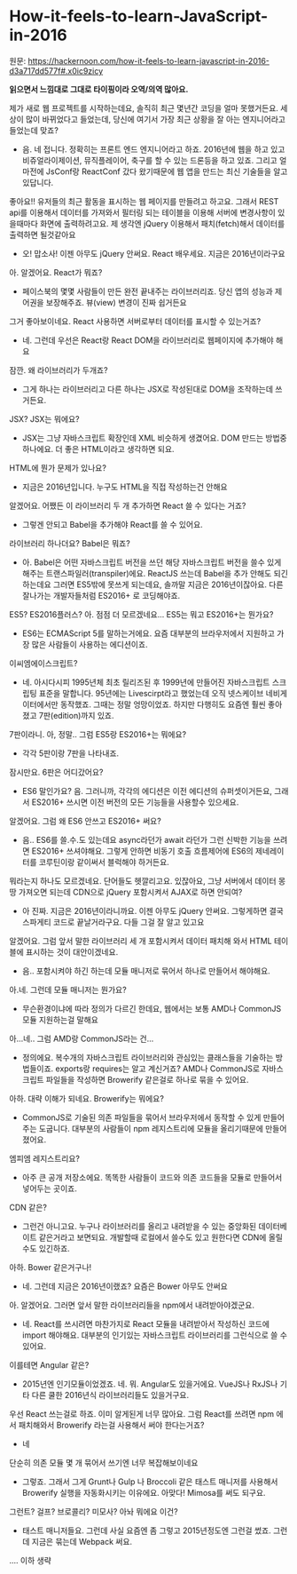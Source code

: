 # How-it-feels-to-learn-JavaScript-in-2016

원문: https://hackernoon.com/how-it-feels-to-learn-javascript-in-2016-d3a717dd577f#.x0ic9zicy 

**읽으면서 느낌대로 그대로 타이핑이라 오역/의역 많아요.**

제가 새로 웹 프로젝트를 시작하는데요, 솔직히 최근 몇년간 코딩을 얼마 못했거든요.
세상이 많이 바뀌었다고 들었는데, 당신에 여기서 가장 최근 상황을 잘 아는 엔지니어라고 들었는데 맞죠?

- 음.  네 접니다. 정확히는 프론트 엔드 엔지니어라고 하죠. 2016년에 웹을 하고 있고 비쥬얼라이제이션, 뮤직플레이어, 축구를 할 수 있는 드론등을 하고 있죠. 그리고 얼마전에 JsConf랑 ReactConf 갔다 왔기때문에 웹 앱을 만드는 최신 기술들을 알고 있답니다.

좋아요!! 유저들의 최근 활동을 표시하는 웹 페이지를 만들려고 하고요. 그래서 REST api를 이용해서 데이터를 가져와서 필터링 되는 테이블을 이용해 서버에 변경사항이 있을때마다 화면에 출력하려고요. 제 생각엔 jQuery 이용해서 패치(fetch)해서 데이터를 출력하면 될것같아요

- 오! 맙소사! 이젠 아무도 jQuery 안써요. React 배우세요. 지금은 2016년이라구요

아. 알겠어요. React가 뭐죠?

- 페이스북의 몇몇 사람들이 만든 완전 끝내주는 라이브러리죠. 당신 앱의 성능과 제어권을 보장해주죠. 뷰(view) 변경이 진짜 쉽거든요

그거 좋아보이네요. React 사용하면 서버로부터 데이터를 표시할 수 있는거죠?

- 네. 그런데 우선은 React랑 React DOM을 라이브러리로 웹페이지에 추가해야 해요

잠깐. 왜 라이브러리가 두개죠?

- 그게 하나는 라이브러리고 다른 하나는 JSX로 작성된대로 DOM을 조작하는데 쓰거든요. 

JSX? JSX는 뭐에요?

- JSX는 그냥 자바스크립트 확장인데 XML 비슷하게 생겼어요. DOM 만드는 방법중하나에요. 더 좋은 HTML이라고 생각하면 되요.

HTML에 뭔가 문제가 있나요?

- 지금은 2016년입니다. 누구도 HTML을 직접 작성하는건 안해요

알겠어요. 어쨌든 이 라이브러리 두 개 추가하면 React 쓸 수 있다는 거죠?

- 그렇겐 안되고 Babel을 추가해야 React를 쓸 수 있어요.

라이브러리 하나더요? Babel은 뭐죠?

- 아. Babel은 어떤 자바스크립트 버전을 쓰던 해당 자바스크립트 버전을 쓸수 있게 해주는 트랜스파일러(transpiler)에요. ReactJS 쓰는데 Babel을 추가 안해도 되긴하는데요 그러면 ES5밖에 못쓰게 되는데요, 솔까말 지금은 2016년이잖아요. 다른 잘나가는 개발자들처럼 ES2016+ 로 코딩해야죠. 

ES5? ES2016플러스? 아. 점점 더 모르겠네요... ES5는 뭐고 ES2016+는 뭔가요?

- ES6는 ECMAScript 5를 말하는거에요. 요즘 대부분의 브라우저에서 지원하고 가장 많은 사람들이 사용하는 에디션이죠.

이씨엠에이스크립트?

- 네. 아시다시피 1995년체 최초 릴리즈된 후 1999년에 만들어진 자바스크립트 스크립팅 표준을 말합니다. 95년에는 Livescirpt라고 했었는데 오직 넷스케이브 네비게이터에서만 동작했죠. 그때는 정말 엉망이었죠. 하지만 다행히도 요즘엔 훨씬 좋아졌고 7판(edition)까지 있죠.

7판이라니. 아, 정말..  그럼 ES5랑 ES2016+는 뭐에요?

- 각각 5판이랑 7판을 나타내죠.

잠시만요. 6판은 어디갔어요?

- ES6 말인가요? 음. 그러니까, 각각의 에디션은 이전 에디션의 슈퍼셋이거든요, 그래서 ES2016+ 쓰시면 이전 버전의 모든 기능들을 사용할수 있으세요.

알겠어요. 그럼 왜 ES6 안쓰고 ES2016+ 써요?

- 음.. ES6를 쓸.수.도 있는데요 async라던가 await 라던가 그런 신박한 기능을 쓰려면 ES2016+ 쓰셔야해요. 그렇게 안하면 비동기 호출 흐름제어에 ES6의 제네레이터를 코루틴이랑 같이써서 블럭해야 하거든요.

뭐라는지 하나도 모르겠네요. 단어들도 헷깔리고요. 있잖아요, 그냥 서버에서 데이터 몽땅 가져오면 되는데 CDN으로 jQuery 포함시켜서 AJAX로 하면 안되여?

- 아 진짜. 지금은 2016년이라니까요. 이젠 아무도 jQuery 안써요. 그렇게하면 결국 스파게티 코드로 끝날거라구요. 다들 그걸 잘 알고 있고요

알겠어요. 그럼 앞서 말한 라이브러리 세 개 포함시켜서 데이터 패치해 와서 HTML 테이블에 표시하는 것이 대안이겠네요.

- 음.. 포함시켜야 하긴 하는데 모듈 매니저로 묶어서 하나로 만들어서 해야해요.

아.네. 그런데 모듈 매니저는 뭔가요?

- 무슨환경이냐에 따라 정의가 다르긴 한데요, 웹에서는 보통 AMD나 CommonJS 모듈 지원하는걸 말해요

아...네.. 그럼 AMD랑 CommonJS라는 건...

- 정의에요. 복수개의 자바스크립트 라이브러리와 관심있는 클래스들을 기술하는 방법들이죠. exports랑 requires는 알고 계신거죠? AMD나 CommonJS로 자바스크립트 파일들을 작성하면 Browerify 같은걸로 하나로 묶을 수 있어요.

아하. 대략 이해가 되네요. Browerify는 뭐에요?

- CommonJS로 기술된 의존 파일들을 묶어서 브라우저에서 동작할 수 있게 만들어주는 도굽니다. 대부분의 사람들이 npm 레지스트리에 모듈을 올리기때문에 만들어졌어요.

엠피엠 레지스트리요?

- 아주 큰 공개 저장소에요. 똑똑한 사람들이 코드와 의존 코드들을 모듈로 만들어서 넣어두는 곳이죠.

CDN 같은?

- 그런건 아니고요. 누구나 라이브러리를 올리고 내려받을 수 있는 중앙화된 데이터베이트 같은거라고 보면되요. 개발할때 로컬에서 쓸수도 있고 원한다면 CDN에 올릴수도 있긴하죠.

아하. Bower 같은거구나!

- 네. 그런데 지금은 2016년이랬죠? 요즘은 Bower 아무도 안써요

아. 알겠어요. 그러면 앞서 말한 라이브러리들을 npm에서 내려받아야겠군요.

- 네. React를 쓰시려면 마찬가지로 React 모듈을 내려받아서 작성하신 코드에 import 해야해요. 대부분의 인기있는 자바스크립트 라이브러리를 그런식으로 쓸 수 있어요.

이를테면 Angular 같은?

- 2015년엔 인기모듈이었겠죠. 네. 뭐. Angular도 있을거에요. VueJS나 RxJS나 기타 다른 쿨한 2016년식 라이브러리들도 있을거구요.

우선 React 쓰는걸로 하죠. 이미 알게된게 너무 많아요. 그럼 React를 쓰려면 npm 에서 패치해와서 Browerify 라는걸 사용해서 써야 한다는거죠?

- 네

단순히 의존 모듈 몇 개 묶어서 쓰기엔 너무 복잡해보이네요

- 그렇죠. 그래서 그게 Grunt나 Gulp 나 Broccoli 같은 태스트 매니저를 사용해서 Browerify 실행을 자동화시키는 이유에요. 아맞다! Mimosa를 써도 되구요.

그런트? 걸프? 브로콜리? 미모사? 아놔 뭐에요 이건?

- 태스트 매니저들요. 그런데 사실 요즘엔 좀 그렇고 2015년정도엔 그런걸 썼죠. 그런데 지금은 묶는데 Webpack 써요.

.... 이하 생략
